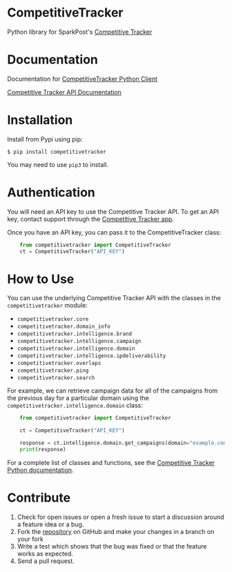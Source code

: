 # CompetitiveTracker
Python library for SparkPost's [Competitive Tracker](https://www.sparkpost.com/competitive-tracker/)

# Documentation
Documentation for [CompetitiveTracker Python Client](https://competitivetracker.readthedocs.io/en/latest/)

[Competitive Tracker API Documentation](http://api.edatasource.com/docs/#/competitive)


# Installation

Install from Pypi using pip:

```code-block:: bash
$ pip install competitivetracker
```

You may need to use `pip3` to install.


# Authentication

You will need an API key to use the Competitive Tracker API.  To get an API key, contact support through the [Competitive Tracker app](https://app.emailanalyst.com/bin/#/login). 

Once you have an API key, you can pass it to the CompetitiveTracker class:

```python
    from competitivetracker import CompetitiveTracker
    ct = CompetitiveTracker("API_KEY")
```

# How to Use

You can use the underlying Competitive Tracker API with the classes in the `competitivetracker` module:

* `competitivetracker.core`
* `competitivetracker.domain_info`
* `competitivetracker.intelligence.brand`
* `competitivetracker.intelligence.campaign`
* `competitivetracker.intelligence.domain`
* `competitivetracker.intelligence.ipdeliverability`
* `competitivetracker.overlaps`
* `competitivetracker.ping`
* `competitivetracker.search`


For example, we can retrieve campaign data for all of the campaigns from the previous day for a particular domain using the `competitivetracker.intelligence.domain` class:

```python
    from competitivetracker import CompetitiveTracker

    ct = CompetitiveTracker("API_KEY")

    response = ct.intelligence.domain.get_campaigns(domain="example.com", qd="daysBack:1")
    print(response)
```

For a complete list of classes and functions, see the [Competitive Tracker Python documentation](https://competitivetracker.readthedocs.io/en/latest/api.html).


# Contribute

1. Check for open issues or open a fresh issue to start a discussion around a feature idea or a bug.
2. Fork the [repository](https://github.com/darrensmith223/CompetitiveTracker) on GitHub and make your changes in a branch on your fork
3. Write a test which shows that the bug was fixed or that the feature works as expected.
4. Send a pull request.
